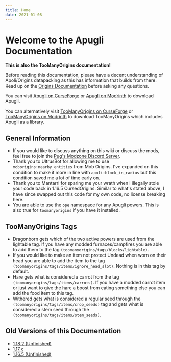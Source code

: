 ```yaml
---
title: Home
date: 2021-01-08
---
```


# Welcome to the Apugli Documentation
**This is also the TooManyOrigins documentation!**

Before reading this documentation, please have a decent understanding of Apoli/Origins datapacking as this has information that builds from there.
Read up on the [Origins Documentation](https://origins.readthedocs.io/en/latest/) before asking any questions.

You can visit [Apugli on CurseForge](https://www.curseforge.com/minecraft/mc-mods/apugli) or [Apugli on Modrinth](https://modrinth.com/mod/apugli) to download Apugli.

You can alternatively visit [TooManyOrigins on CurseForge](https://www.curseforge.com/minecraft/mc-mods/toomanyorigins) or [TooManyOrigins on Modrinth](https://modrinth.com/mod/toomanyorigins) to download TooManyOrigins which includes Apugli as a library.

## General Information
* If you would like to discuss anything on this wiki or discuss the mods, feel free to join the [Pug's Modzone Discord Server](https://discord.gg/UBfEjsANNz).
* Thank you to UltrusBot for allowing me to use `moborigins:nearby_entities` from Mob Origins. I've expanded on this condition to make it more in line with `apoli:block_in_radius` but this condition saved me a lot of time early on.
* Thank you to Mantarri for sparing me your wrath when I illegally stole your code back in 1.16.5 CursedOrigins. Similar to what's stated above, I have since swapped out this code for my own code, no license breaking here.
* You are able to use the `ope` namespace for any Apugli powers. This is also true for `toomanyorigins` if you have it installed.

## TooManyOrigins Tags
* Dragonborn gets which of the two active powers are used from the lightable tag. If you have any modded furnaces/campfires you are able to add them to the tag `(toomanyorigins/tags/blocks/lightable)`.
* If you would like to make an item not protect Undead when worn on their head you are able to add the item to the tag `(toomanyorigins/tags/items/ignore_head_slot)`. Nothing is in this tag by default.
* Hare gets what is considered a carrot from the tag `(toomanyorigins/tags/items/carrots)`. If you have a modded carrot item or just want to give the hare a boost from eating something else you can add the food item to this tag.
* Withered gets what is considered a regular seed through the `(toomanyorigins/tags/items/crop_seeds)` tag and gets what is considered a stem seed through the `(toomanyorigins/tags/items/stem_seeds)`.

## Old Versions of this Documentation
* [1.18.2 (Unfinished)](https://apugli.readthedocs.io/en/1.18.x/)
* [1.17.x](https://apugli.readthedocs.io/en/1.17.x/)
* [1.16.5 (Unfinished)](https://apugli.readthedocs.io/en/1.16.5/)